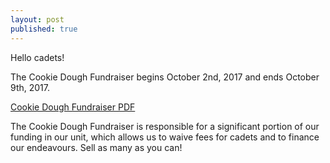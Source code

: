 ```yaml
---
layout: post
published: true
---
```


Hello cadets!

The Cookie Dough Fundraiser begins October 2nd, 2017 and ends October 9th, 2017.

[Cookie Dough Fundraiser PDF](https://drive.google.com/file/d/0B-3s2kWGoLTqZjlIaF9FbGJHOFM0bWVkb25GSktxX001dkJV/view)

The Cookie Dough Fundraiser is responsible for a significant portion of our funding in our unit, which allows us to waive fees for cadets and to finance our endeavours. Sell as many as you can!

